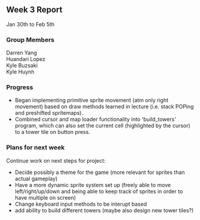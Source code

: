 ## Week 3 Report

Jan 30th to Feb 5th

### Group Members

Darren Yang  
Huandari Lopez  
Kyle Buzsaki  
Kyle Huynh  

### Progress
- Began implementing primitive sprite movement (atm only right movement) based
  on draw methods learned in lecture (i.e. stack POPing and preshifted
  spritemaps).
- Combined cursor and map loader functionality into 'build_towers' program, which can 
  also set the current cell (highlighted by the cursor) to a tower tile on button press.


### Plans for next week
Continue work on next steps for project:
- Decide possibly a theme for the game (more relevant for sprites than actual
  gameplay)
- Have a more dynamic sprite system set up (freely able to move
  left/right/up/down and being able to keep track of sprites in order to have
  multiple on screen)
- Change keyboard input methods to be interupt based
- add ability to build different towers (maybe also design new tower tiles?)
  
